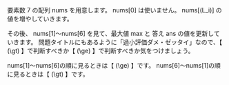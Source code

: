 要素数 7 の配列 nums を用意します。
nums[0] は使いません。
nums[\(L_i\)] の値を増やしていきます。

その後、 nums[1]～nums[6] を見て、最大値 max と 答え ans の値を更新していきます。
問題タイトルにもあるように「過小評価ダメ・ゼッタイ」なので、【 \(\gt\) 】で判断すべきか【 \(\ge\) 】で判断すべきか気をつけましょう。

nums[1]～nums[6]の順に見るときは【 \(\ge\) 】です。
nums[6]～nums[1]の順に見るときは【 \(\gt\) 】です。